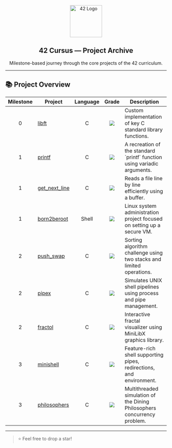 <p align="center">
  <img src="https://upload.wikimedia.org/wikipedia/commons/8/8d/42_Logo.svg" alt="42 Logo" width="100"/>
</p>

<h2 align="center">42 Cursus — Project Archive</h2>
<p align="center">Milestone-based journey through the core projects of the 42 curriculum.</p>

---

## 📚 Project Overview

<p align="center">

<table>
  <thead>
    <tr>
      <th>Milestone</th>
      <th>Project</th>
      <th>Language</th>
      <th>Grade</th>
      <th>Description</th>
    </tr>
  </thead>
  <tbody>
    <tr>
      <td align="center">0</td>
      <td><a href="https://github.com/halifecik/libft">libft</a></td>
      <td align="center">C</td>
      <td align="center"><img src="https://img.shields.io/badge/Grade-100%25-success" /></td>
      <td>Custom implementation of key C standard library functions.</td>
    </tr>
    <tr>
      <td align="center">1</td>
      <td><a href="https://github.com/halifecik/printf">printf</a></td>
      <td align="center">C</td>
      <td align="center"><img src="https://img.shields.io/badge/Grade-101%25-success" /></td>
      <td>A recreation of the standard `printf` function using variadic arguments.</td>
    </tr>
    <tr>
      <td align="center">1</td>
      <td><a href="https://github.com/halifecik/getNextLine">get_next_line</a></td>
      <td align="center">C</td>
      <td align="center"><img src="https://img.shields.io/badge/Grade-125%25-success" /></td>
      <td>Reads a file line by line efficiently using a buffer.</td>
    </tr>
    <tr>
      <td align="center">1</td>
      <td><a href="">born2beroot</a></td>
      <td align="center">Shell</td>
      <td align="center"><img src="https://img.shields.io/badge/Grade-110%25-success" /></td>
      <td>Linux system administration project focused on setting up a secure VM.</td>
    </tr>
    <tr>
      <td align="center">2</td>
      <td><a href="https://github.com/halifecik/pushSwap">push_swap</a></td>
      <td align="center">C</td>
      <td align="center"><img src="https://img.shields.io/badge/Grade-100%25-success" /></td>
      <td>Sorting algorithm challenge using two stacks and limited operations.</td>
    </tr>
    <tr>
      <td align="center">2</td>
      <td><a href="https://github.com/halifecik/pipex">pipex</a></td>
      <td align="center">C</td>
      <td align="center"><img src="https://img.shields.io/badge/Grade-100%25-success" /></td>
      <td>Simulates UNIX shell pipelines using process and pipe management.</td>
    </tr>
    <tr>
      <td align="center">2</td>
      <td><a href="https://github.com/halifecik/fractol">fractol</a></td>
      <td align="center">C</td>
      <td align="center"><img src="https://img.shields.io/badge/Grade-100%25-success" /></td>
      <td>Interactive fractal visualizer using MiniLibX graphics library.</td>
    </tr>
    <tr>
      <td align="center">3</td>
      <td><a href="https://github.com/halifecik/minishell">minishell</a></td>
      <td align="center">C</td>
      <td align="center"><img src="https://img.shields.io/badge/Grade-125%25-success" /></td>
      <td>Feature-rich shell supporting pipes, redirections, and environment.</td>
    </tr>
    <tr>
      <td align="center">3</td>
      <td><a href="https://github.com/halifecik/philosophers">philosophers</a></td>
      <td align="center">C</td>
      <td align="center"><img src="https://img.shields.io/badge/In%20Progress-lightgrey" /></td>
      <td>Multithreaded simulation of the Dining Philosophers concurrency problem.</td>
    </tr>
  </tbody>
</table>

</p>

---

> ⭐️ Feel free to drop a star!
